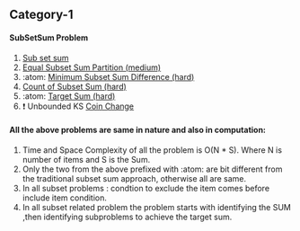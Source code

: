 ## Category-1 
#### SubSetSum Problem 
1. [Sub set sum](https://github.com/MeSabya/LeetCodeProgramsInPython/blob/master/DynamicProgrammingPattern/0-1KnapSackPattern/SubSetSum.py)
2. [Equal Subset Sum Partition (medium)](https://github.com/MeSabya/LeetCodeProgramsInPython/blob/master/DynamicProgrammingPattern/0-1KnapSackPattern/EqualSubsetSumPartition.py)
3. :atom: [Minimum Subset Sum Difference (hard)]()
4. [Count of Subset Sum (hard)]()
5. :atom: [Target Sum (hard)]()
6. ❗ Unbounded KS [Coin Change](https://www.educative.io/courses/grokking-dynamic-programming-patterns-for-coding-interviews/gx763A3x9Pl)

#### All the above problems are same in nature and also in computation:
1. Time and Space Complexity of all the problem is O(N * S). Where N is number of items and S is the Sum.
2. Only the two from the above prefixed with :atom: are bit different from the traditional subset sum approach, otherwise all are same.
3. In all subset problems : condtion to exclude the item comes before include item condition.
4. In all subset related problem the problem starts with identifying the SUM ,then identifying subproblems to achieve the target sum. 
